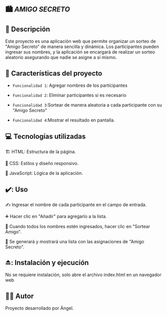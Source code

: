 ## 🏙️ <em> AMIGO SECRETO </em>

## :pushpin: Descripción

Este proyecto es una aplicación web que permite organizar un sorteo de "Amigo Secreto" de manera sencilla y dinámica. Los participantes pueden ingresar sus nombres, y la aplicación se encargará de realizar un sorteo aleatorio asegurando que nadie se asigne a sí mismo.

## :hammer: Características del proyecto

- `Funcionalidad 1`: Agregar nombres de los participantes
  
- `Funcionalidad 2`: Eliminar participantes si es necesario
  
- `Funcionalidad 3`:Sortear de manera aleatoria a cada participante con su "Amigo Secreto"
  
- `Funcionalidad 4`:Mostrar el resultado en pantalla.

## :computer: Tecnologías utilizadas

🏗️ HTML: Estructura de la página.

🎨 CSS: Estilos y diseño responsivo.

🧠 JavaScript: Lógica de la aplicación.

## ✔️: Uso

✍️ Ingresar el nombre de cada participante en el campo de entrada.

➕ Hacer clic en "Añadir" para agregarlo a la lista.

🎲 Cuando todos los nombres estén ingresados, hacer clic en "Sortear Amigo".

📜 Se generará y mostrará una lista con las asignaciones de "Amigo Secreto".

## ⏏️: Instalación y ejecución

No se requiere instalación, solo abre el archivo index.html en un navegador web

## 🧑‍🦱 Autor

Proyecto desarrollado por Ángel.
